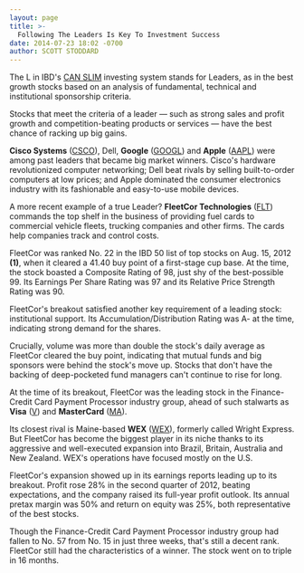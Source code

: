 ```yaml
---
layout: page
title: >-
  Following The Leaders Is Key To Investment Success
date: 2014-07-23 18:02 -0700
author: SCOTT STODDARD
---
```





The L in IBD's [CAN SLIM](http://education.investors.com/) investing system stands for Leaders, as in the best growth stocks based on an analysis of fundamental, technical and institutional sponsorship criteria.

  

Stocks that meet the criteria of a leader — such as strong sales and profit growth and competition-beating products or services — have the best chance of racking up big gains.

  

**Cisco Systems** ([CSCO](https://research.investors.com/quote.aspx?symbol=CSCO)), Dell, **Google** ([GOOGL](https://research.investors.com/quote.aspx?symbol=GOOGL)) and **Apple** ([AAPL](https://research.investors.com/quote.aspx?symbol=AAPL)) were among past leaders that became big market winners. Cisco's hardware revolutionized computer networking; Dell beat rivals by selling built-to-order computers at low prices; and Apple dominated the consumer electronics industry with its fashionable and easy-to-use mobile devices.

  

A more recent example of a true Leader? **FleetCor Technologies** ([FLT](https://research.investors.com/quote.aspx?symbol=FLT)) commands the top shelf in the business of providing fuel cards to commercial vehicle fleets, trucking companies and other firms. The cards help companies track and control costs.

  

FleetCor was ranked No. 22 in the IBD 50 list of top stocks on Aug. 15, 2012 **(1)**, when it cleared a 41.40 buy point of a first-stage cup base. At the time, the stock boasted a Composite Rating of 98, just shy of the best-possible 99. Its Earnings Per Share Rating was 97 and its Relative Price Strength Rating was 90.

  

FleetCor's breakout satisfied another key requirement of a leading stock: institutional support. Its Accumulation/Distribution Rating was A- at the time, indicating strong demand for the shares.

  

Crucially, volume was more than double the stock's daily average as FleetCor cleared the buy point, indicating that mutual funds and big sponsors were behind the stock's move up. Stocks that don't have the backing of deep-pocketed fund managers can't continue to rise for long.

  

At the time of its breakout, FleetCor was the leading stock in the Finance-Credit Card Payment Processor industry group, ahead of such stalwarts as **Visa** ([V](https://research.investors.com/quote.aspx?symbol=V)) and **MasterCard** ([MA](https://research.investors.com/quote.aspx?symbol=MA)).

  

Its closest rival is Maine-based **WEX** ([WEX](https://research.investors.com/quote.aspx?symbol=WEX)), formerly called Wright Express. But FleetCor has become the biggest player in its niche thanks to its aggressive and well-executed expansion into Brazil, Britain, Australia and New Zealand. WEX's operations have focused mostly on the U.S.

  

FleetCor's expansion showed up in its earnings reports leading up to its breakout. Profit rose 28% in the second quarter of 2012, beating expectations, and the company raised its full-year profit outlook. Its annual pretax margin was 50% and return on equity was 25%, both representative of the best stocks.

  

Though the Finance-Credit Card Payment Processor industry group had fallen to No. 57 from No. 15 in just three weeks, that's still a decent rank. FleetCor still had the characteristics of a winner. The stock went on to triple in 16 months.





